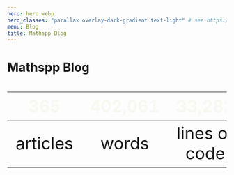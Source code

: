 ```yaml
---
hero: hero.webp
hero_classes: "parallax overlay-dark-gradient text-light" # see https://demo.getgrav.org/blog-skeleton/blog/hero-classes
menu: Blog
title: Mathspp Blog
---
```


# Mathspp Blog

<!--
[[[cog
import cog, subprocess
result = subprocess.run(["python", "pages/02.blog/stats.py"], text=True, capture_output=True)
cog.outl(result.stdout)
]]]-->
| 365 | 402,061 | 33,282 |
| :-: | :-: | :-: |
| articles | words | lines of code |
<!--[[[end]]]--->


<style>
table { font-size: 4vmin; }
thead { color: #f8f8f2; border-bottom: 0; }
</style>
